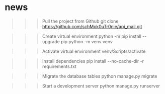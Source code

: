 # news


>>> Pull the project from Github
git clone https://github.com/schMok0uTr0nie/api_mail.git

>>> Create virtual environment
python -m pip install --upgrade pip
python -m venv venv

>>> Activate virtual environment
venv/Scripts/activate

>>> Install dependencies
pip install --no-cache-dir -r requirements.txt

>>> Migrate the database tables
python manage.py migrate

>>> Start a development server
python manage.py runserver
